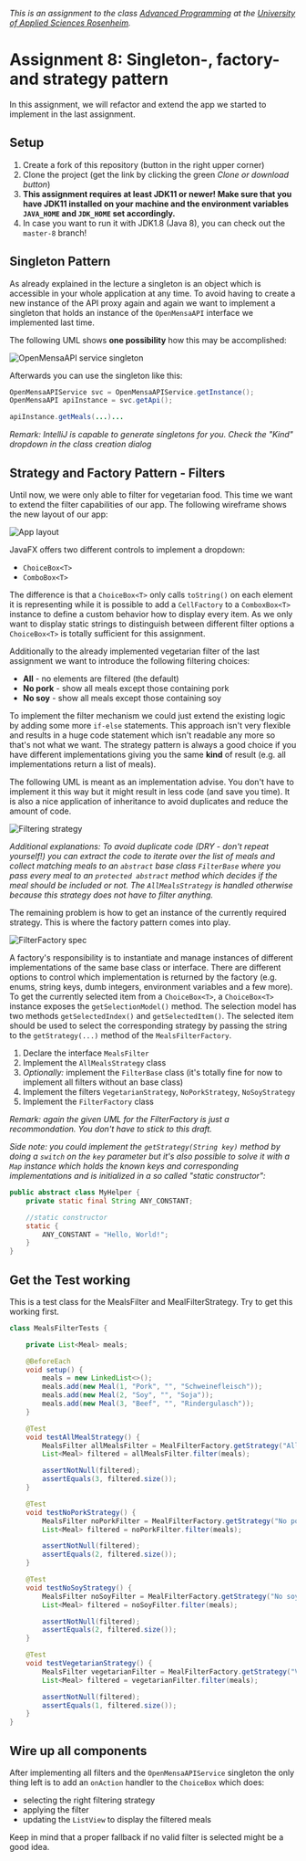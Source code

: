 _This is an assignment to the class [Advanced Programming](https://hsro-inf-fpk.github.io) at the [University of Applied Sciences Rosenheim](http://www.th-rosenheim.de)._

# Assignment 8: Singleton-, factory- and strategy pattern

In this assignment, we will refactor and extend the app we started to implement in the last assignment.

## Setup

1. Create a fork of this repository (button in the right upper corner)
2. Clone the project (get the link by clicking the green _Clone or download button_)
3. **This assignment requires at least JDK11 or newer! Make sure that you have JDK11 installed on your machine and the environment variables `JAVA_HOME` and `JDK_HOME` set accordingly.**
4. In case you want to run it with JDK1.8 (Java 8), you can check out the `master-8` branch!  

## Singleton Pattern

As already explained in the lecture a singleton is an object which is accessible in your whole application at any time.
To avoid having to create a new instance of the API proxy again and again we want to implement a singleton that holds an instance of the `OpenMensaAPI` interface we implemented last time.

The following UML shows **one possibility** how this may be accomplished:

![OpenMensaAPI service singleton](./assets/images/OpenMensaAPIService.svg)

Afterwards you can use the singleton like this:

```java
OpenMensaAPIService svc = OpenMensaAPIService.getInstance();
OpenMensaAPI apiInstance = svc.getApi();

apiInstance.getMeals(...)...
```

_Remark: IntelliJ is capable to generate singletons for you. Check the "Kind" dropdown in the class creation dialog_

## Strategy and Factory Pattern - Filters

Until now, we were only able to filter for vegetarian food.
This time we want to extend the filter capabilities of our app.
The following wireframe shows the new layout of our app:

![App layout](./assets/images/Wireframe.svg)

JavaFX offers two different controls to implement a dropdown:

* `ChoiceBox<T>`
* `ComboBox<T>`

The difference is that a `ChoiceBox<T>` only calls `toString()` on each element it is representing while it is possible to add a `CellFactory` to a `ComboxBox<T>` instance to define a custom behavior how to display every item.
As we only want to display static strings to distinguish between different filter options a `ChoiceBox<T>` is totally sufficient for this assignment.

Additionally to the already implemented vegetarian filter of the last assignment we want to introduce the following filtering choices:

* **All** - no elements are filtered (the default)
* **No pork** - show all meals except those containing pork
* **No soy** - show all meals except those containing soy  

To implement the filter mechanism we could just extend the existing logic by adding some more `if-else` statements.
This approach isn't very flexible and results in a huge code statement which isn't readable any more so that's not what we want.
The strategy pattern is always a good choice if you have different implementations giving you the same **kind** of result (e.g. all implementations return a list of meals).

The following UML is meant as an implementation advise.
You don't have to implement it this way but it might result in less code (and save you time).
It is also a nice application of inheritance to avoid duplicates and reduce the amount of code.

![Filtering strategy](./assets/images/FilteringStrategies.svg)

_Additional explanations: To avoid duplicate code (DRY - don't repeat yourself!) you can extract the code to iterate over the list of meals and collect matching meals to an `abstract` base class `FilterBase` where you pass every meal to an `protected abstract` method which decides if the meal should be included or not. The `AllMealsStrategy` is handled otherwise because this strategy does not have to filter anything._

The remaining problem is how to get an instance of the currently required strategy.
This is where the factory pattern comes into play.

![FilterFactory spec](./assets/images/FilteringFactory.svg)

A factory's responsibility is to instantiate and manage instances of different implementations of the same base class or interface.
There are different options to control which implementation is returned by the factory (e.g. enums, string keys, dumb integers, environment variables and a few more).
To get the currently selected item from a `ChoiceBox<T>`, a `ChoiceBox<T>` instance exposes the `getSelectionModel()` method.
The selection model has two methods `getSelectedIndex()` and `getSelectedItem()`.
The selected item should be used to select the corresponding strategy by passing the string to the `getStrategy(...)` method of the `MealsFilterFactory`.

1. Declare the interface `MealsFilter`
2. Implement the `AllMealsStrategy` class
3. _Optionally:_ implement the `FilterBase` class (it's totally fine for now to implement all filters without an base class)
4. Implement the filters `VegetarianStrategy`, `NoPorkStrategy`, `NoSoyStrategy`
5. Implement the `FilterFactory` class

_Remark: again the given UML for the FilterFactory is just a recommondation. You don't have to stick to this draft._

_Side note: you could implement the `getStrategy(String key)` method by doing a `switch` on the `key` parameter but it's also possible to solve it with a `Map` instance which holds the known keys and corresponding implementations and is initialized in a so called "static constructor":_

```java
public abstract class MyHelper {
    private static final String ANY_CONSTANT;

    //static constructor
    static {
        ANY_CONSTANT = "Hello, World!";
    }
}
```

## Get the Test working

This is a test class for the MealsFilter and MealFilterStrategy. Try to get this working first.

```java
class MealsFilterTests {

	private List<Meal> meals;

	@BeforeEach
	void setup() {
		meals = new LinkedList<>();
		meals.add(new Meal(1, "Pork", "", "Schweinefleisch"));
		meals.add(new Meal(2, "Soy", "", "Soja"));
		meals.add(new Meal(3, "Beef", "", "Rindergulasch"));
	}

	@Test
	void testAllMealStrategy() {
		MealsFilter allMealsFilter = MealFilterFactory.getStrategy("All");
		List<Meal> filtered = allMealsFilter.filter(meals);

		assertNotNull(filtered);
		assertEquals(3, filtered.size());
	}

	@Test
	void testNoPorkStrategy() {
		MealsFilter noPorkFilter = MealFilterFactory.getStrategy("No pork");
		List<Meal> filtered = noPorkFilter.filter(meals);

		assertNotNull(filtered);
		assertEquals(2, filtered.size());
	}

	@Test
	void testNoSoyStrategy() {
		MealsFilter noSoyFilter = MealFilterFactory.getStrategy("No soy");
		List<Meal> filtered = noSoyFilter.filter(meals);

		assertNotNull(filtered);
		assertEquals(2, filtered.size());
	}

	@Test
	void testVegetarianStrategy() {
		MealsFilter vegetarianFilter = MealFilterFactory.getStrategy("Vegetarian");
		List<Meal> filtered = vegetarianFilter.filter(meals);

		assertNotNull(filtered);
		assertEquals(1, filtered.size());
	}
}
```

## Wire up all components

After implementing all filters and the `OpenMensaAPIService` singleton the only thing left is to add an `onAction` handler to the `ChoiceBox` which does:

* selecting the right filtering strategy
* applying the filter
* updating the `ListView` to display the filtered meals

Keep in mind that a proper fallback if no valid filter is selected might be a good idea.
